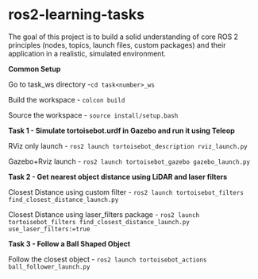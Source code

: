 # ros2-learning-tasks
The goal of this project is to build a solid understanding of core ROS 2 principles (nodes, topics, launch files, custom packages) and their application in a realistic, simulated environment.

**Common Setup**

Go to task<number>_ws directory -``cd task<number>_ws``

Build the workspace - ``colcon build``

Source the workspace - ``source install/setup.bash``


**Task 1 - Simulate tortoisebot.urdf in Gazebo and run it using Teleop**

RViz only launch - ``ros2 launch tortoisebot_description rviz_launch.py ``

Gazebo+Rviz launch - ``ros2 launch tortoisebot_gazebo gazebo_launch.py``


**Task 2 - Get nearest object distance using LiDAR and laser filters**

Closest Distance using custom filter - ``ros2 launch tortoisebot_filters find_closest_distance_launch.py ``

Closest Distance using laser_filters package - ``ros2 launch tortoisebot_filters find_closest_distance_launch.py  use_laser_filters:=true ``

**Task 3 - Follow a Ball Shaped Object**

Follow the closest object - ``ros2 launch tortoisebot_actions ball_follower_launch.py ``



